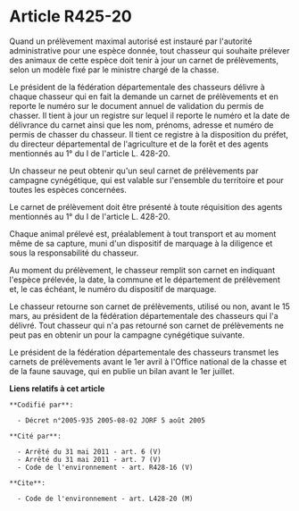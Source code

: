 # Article R425-20

Quand un prélèvement maximal autorisé est instauré par l'autorité administrative pour une espèce donnée, tout chasseur qui
souhaite prélever des animaux de cette espèce doit tenir à jour un carnet de prélèvements, selon un modèle fixé par le
ministre chargé de la chasse.

Le président de la fédération départementale des chasseurs délivre à chaque chasseur qui en fait la demande un carnet de
prélèvements et en reporte le numéro sur le document annuel de validation du permis de chasser. Il tient à jour un registre
sur lequel il reporte le numéro et la date de délivrance du carnet ainsi que les nom, prénoms, adresse et numéro de permis de
chasser du chasseur. Il tient ce registre à la disposition du préfet, du directeur départemental de l'agriculture et de la
forêt et des agents mentionnés au 1° du I de l'article L. 428-20.

Un chasseur ne peut obtenir qu'un seul carnet de prélèvements par campagne cynégétique, qui est valable sur l'ensemble du
territoire et pour toutes les espèces concernées.

Le carnet de prélèvement doit être présenté à toute réquisition des agents mentionnés au 1° du I de l'article L. 428-20.

Chaque animal prélevé est, préalablement à tout transport et au moment même de sa capture, muni d'un dispositif de marquage à
la diligence et sous la responsabilité du chasseur.

Au moment du prélèvement, le chasseur remplit son carnet en indiquant l'espèce prélevée, la date, la commune et le
département de prélèvement et, le cas échéant, le numéro du dispositif de marquage.

Le chasseur retourne son carnet de prélèvements, utilisé ou non, avant le 15 mars, au président de la fédération
départementale des chasseurs qui l'a délivré. Tout chasseur qui n'a pas retourné son carnet de prélèvements ne peut pas en
obtenir un pour la campagne cynégétique suivante.

Le président de la fédération départementale des chasseurs transmet les carnets de prélèvements avant le 1er avril à l'Office
national de la chasse et de la faune sauvage, qui en publie un bilan avant le 1er juillet.

**Liens relatifs à cet article**

	**Codifié par**:

	  - Décret n°2005-935 2005-08-02 JORF 5 août 2005

	**Cité par**:

	  - Arrêté du 31 mai 2011 - art. 6 (V)
	  - Arrêté du 31 mai 2011 - art. 7 (V)
	  - Code de l'environnement - art. R428-16 (V)

	**Cite**:

	  - Code de l'environnement - art. L428-20 (M)
